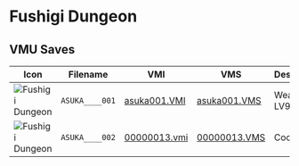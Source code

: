 # Fushigi Dungeon

## VMU Saves

| Icon | Filename | VMI | VMS | Description |
|------|----------|-----|-----|-------------|
| ![Fushigi Dungeon](../icons/ASUKA____001.GIF) | `ASUKA____001` | [asuka001.VMI](asuka001.VMI) | [asuka001.VMS](asuka001.VMS) | Weapon LV99!
| ![Fushigi Dungeon](../icons/ASUKA____002.GIF) | `ASUKA____002` | [00000013.vmi](00000013.vmi) | [00000013.VMS](00000013.VMS) | Cool Save!
